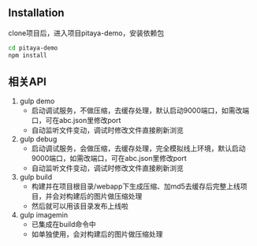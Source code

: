 ## Installation
clone项目后，进入项目pitaya-demo，安装依赖包

```bash
cd pitaya-demo
npm install 
```
##	相关API
1.	gulp demo
	*	启动调试服务，不做压缩，去缓存处理，默认启动9000端口，如需改端口，可在abc.json里修改port
	*	自动监听文件变动，调试时修改文件直接刷新浏览
2.	gulp debug
	*	启动调试服务，会做压缩，去缓存处理，完全模拟线上环境，默认启动9000端口，如需改端口，可在abc.json里修改port
	*	自动监听文件变动，调试时修改文件直接刷新浏览
3.	gulp build
	*	构建并在项目根目录/webapp下生成压缩、加md5去缓存后完整上线项目，并会对构建后的图片做压缩处理
	*	然后就可以用该目录发布上线啦
4.  gulp imagemin
	*   已集成在build命令中
	*	如单独使用，会对构建后的图片做压缩处理
